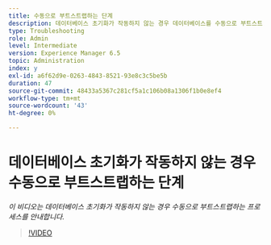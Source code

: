 ```yaml
---
title: 수동으로 부트스트랩하는 단계
description: 데이터베이스 초기화가 작동하지 않는 경우 데이터베이스를 수동으로 부트스트랩하는 단계
type: Troubleshooting
role: Admin
level: Intermediate
version: Experience Manager 6.5
topic: Administration
index: y
exl-id: a6f62d9e-0263-4843-8521-93e8c3c5be5b
duration: 47
source-git-commit: 48433a5367c281cf5a1c106b08a1306f1b0e8ef4
workflow-type: tm+mt
source-wordcount: '43'
ht-degree: 0%

---
```


# 데이터베이스 초기화가 작동하지 않는 경우 수동으로 부트스트랩하는 단계

*이 비디오는 데이터베이스 초기화가 작동하지 않는 경우 수동으로 부트스트랩하는 프로세스를 안내합니다.*

>[!VIDEO](https://video.tv.adobe.com/v/335515?quality=12&learn=on)
